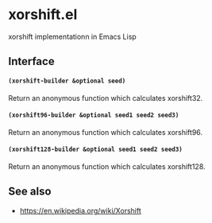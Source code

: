 # xorshift.el

xorshift implementationn in Emacs Lisp

## Interface

#### `(xorshift-builder &optional seed)`

Return an anonymous function which calculates xorshift32.

#### `(xorshift96-builder &optional seed1 seed2 seed3)`

Return an anonymous function which calculates xorshift96.

#### `(xorshift128-builder &optional seed1 seed2 seed3)`

Return an anonymous function which calculates xorshift128.

## See also

- https://en.wikipedia.org/wiki/Xorshift
